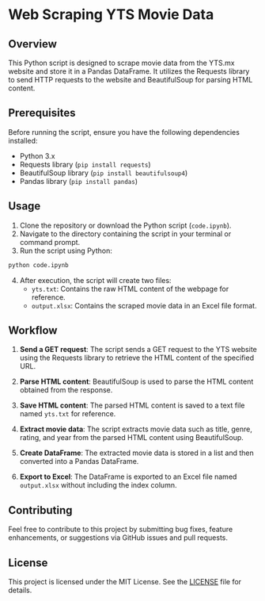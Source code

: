 # Web Scraping YTS Movie Data

## Overview

This Python script is designed to scrape movie data from the YTS.mx website and store it in a Pandas DataFrame. It utilizes the Requests library to send HTTP requests to the website and BeautifulSoup for parsing HTML content.

## Prerequisites

Before running the script, ensure you have the following dependencies installed:
- Python 3.x
- Requests library (`pip install requests`)
- BeautifulSoup library (`pip install beautifulsoup4`)
- Pandas library (`pip install pandas`)

## Usage

1. Clone the repository or download the Python script (`code.ipynb`).
2. Navigate to the directory containing the script in your terminal or command prompt.
3. Run the script using Python:

```bash
python code.ipynb
```

4. After execution, the script will create two files:
   - `yts.txt`: Contains the raw HTML content of the webpage for reference.
   - `output.xlsx`: Contains the scraped movie data in an Excel file format.

## Workflow

1. **Send a GET request**: The script sends a GET request to the YTS website using the Requests library to retrieve the HTML content of the specified URL.

2. **Parse HTML content**: BeautifulSoup is used to parse the HTML content obtained from the response.

3. **Save HTML content**: The parsed HTML content is saved to a text file named `yts.txt` for reference.

4. **Extract movie data**: The script extracts movie data such as title, genre, rating, and year from the parsed HTML content using BeautifulSoup.

5. **Create DataFrame**: The extracted movie data is stored in a list and then converted into a Pandas DataFrame.

6. **Export to Excel**: The DataFrame is exported to an Excel file named `output.xlsx` without including the index column.

## Contributing

Feel free to contribute to this project by submitting bug fixes, feature enhancements, or suggestions via GitHub issues and pull requests.

## License

This project is licensed under the MIT License. See the [LICENSE](LICENSE) file for details.

